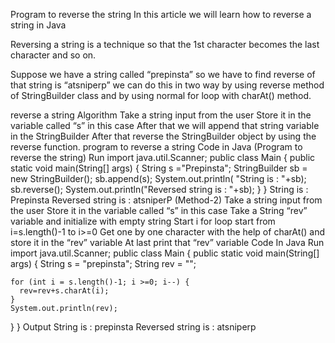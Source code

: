 Program to reverse the string
In this article we will learn how to reverse a string in Java

Reversing a string is a technique so that the 1st character becomes the last character and so on.

Suppose we have a string called “prepinsta” so we have to find reverse of that string is “atsniperp” we can do this in two way by using reverse method of StringBuilder class and by using normal for loop with charAt() method.

reverse a string
Algorithm
Take a string input from the user
Store it in the variable called “s” in this case
After that we will append that string variable in the StringBuilder
After that reverse the StringBuilder object by using  the reverse function.
program to reverse a string
Code in Java (Program to reverse the string)
Run
import java.util.Scanner;
public class Main {
    public static void main(String[] args) {
    String s ="Prepinsta";
    StringBuilder sb = new StringBuilder();
    sb.append(s);
    System.out.println( "String is : "+sb);
    sb.reverse();
   System.out.println("Reversed string is : "+sb);
  }
}
String is : Prepinsta
Reversed string is : atsniperP
(Method-2)
Take a string input from the user
Store it in the variable called “s” in this case
Take a String “rev” variable and initialize with empty string
Start i for loop start from i=s.length()-1 to i>=0
Get one by one character with the help of charAt() and store it in the “rev” variable 
At last print that “rev” variable
Code In Java
Run
import java.util.Scanner;
public class Main {
  public static void main(String[] args) {
    String s = "prepinsta";
    String rev = "";

    for (int i = s.length()-1; i >=0; i--) {
      rev=rev+s.charAt(i);
    }
    System.out.println(rev);
  }
}
Output
String is : prepinsta
Reversed string is : atsniperp
